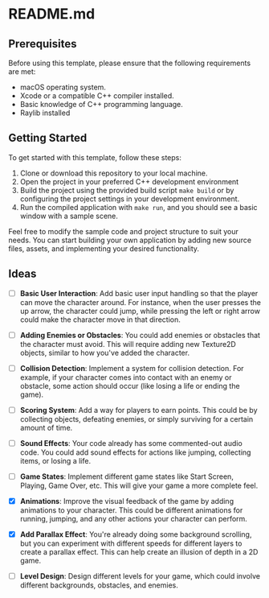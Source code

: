 # README.md

## Prerequisites

Before using this template, please ensure that the following requirements are met:

- macOS operating system.
- Xcode or a compatible C++ compiler installed.
- Basic knowledge of C++ programming language.
- Raylib installed

## Getting Started

To get started with this template, follow these steps:

1. Clone or download this repository to your local machine.
2. Open the project in your preferred C++ development environment
3. Build the project using the provided build script `make build` or by configuring the project settings in your development environment.
4. Run the compiled application with `make run`, and you should see a basic window with a sample scene.

Feel free to modify the sample code and project structure to suit your needs. You can start building your own application by adding new source files, assets, and implementing your desired functionality.

## Ideas

- [ ] **Basic User Interaction**: Add basic user input handling so that the player can move the character around. For instance, when the user presses the up arrow, the character could jump, while pressing the left or right arrow could make the character move in that direction.

- [ ] **Adding Enemies or Obstacles**: You could add enemies or obstacles that the character must avoid. This will require adding new Texture2D objects, similar to how you've added the character.

- [ ] **Collision Detection**: Implement a system for collision detection. For example, if your character comes into contact with an enemy or obstacle, some action should occur (like losing a life or ending the game).

- [ ] **Scoring System**: Add a way for players to earn points. This could be by collecting objects, defeating enemies, or simply surviving for a certain amount of time.

- [ ] **Sound Effects**: Your code already has some commented-out audio code. You could add sound effects for actions like jumping, collecting items, or losing a life.

- [ ] **Game States**: Implement different game states like Start Screen, Playing, Game Over, etc. This will give your game a more complete feel.

- [X] **Animations**: Improve the visual feedback of the game by adding animations to your character. This could be different animations for running, jumping, and any other actions your character can perform.

- [X] **Add Parallax Effect**: You're already doing some background scrolling, but you can experiment with different speeds for different layers to create a parallax effect. This can help create an illusion of depth in a 2D game.

- [ ] **Level Design**: Design different levels for your game, which could involve different backgrounds, obstacles, and enemies.
